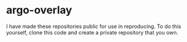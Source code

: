# argo-overlay

I have made these repositories public for use in reproducing. To do this yourself, clone this code and create a private repository that you own.
